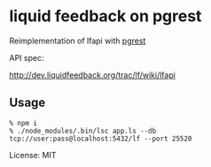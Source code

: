 liquid feedback on pgrest
=========================

Reimplementation of lfapi with [pgrest](http://github.com/clkao/pgrest)

API spec:

http://dev.liquidfeedback.org/trac/lf/wiki/lfapi

## Usage

    % npm i
    % ./node_modules/.bin/lsc app.ls --db tcp://user:pass@localhost:5432/lf --port 25520

License: MIT
